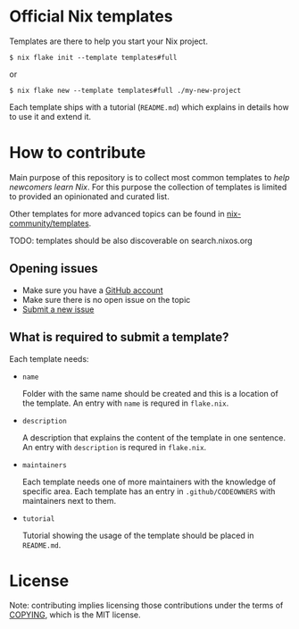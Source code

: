 # Official Nix templates

Templates are there to help you start your Nix project.

```console
$ nix flake init --template templates#full
```

or

```console
$ nix flake new --template templates#full ./my-new-project
```

Each template ships with a tutorial (`README.md`) which explains in details how
to use it and extend it.


# How to contribute

Main purpose of this repository is to collect most common templates to *help
newcomers learn Nix*. For this purpose the collection of templates is limited
to provided an opinionated and curated list.

Other templates for more advanced topics can be found in
[nix-community/templates](https://github.com/nix-community/templates).

TODO: templates should be also discoverable on search.nixos.org


## Opening issues

* Make sure you have a [GitHub account](https://github.com/signup/free)
* Make sure there is no open issue on the topic
* [Submit a new issue](https://github.com/NixOS/templates/issues/new)


## What is required to submit a template?

Each template needs:

- `name`

  Folder with the same name should be created and this is a location of the
  template. An entry with `name` is requred in `flake.nix`.

- `description`

  A description that explains the content of the template in one sentence. An
  entry with `description` is requred in `flake.nix`.

- `maintainers`

  Each template needs one of more maintainers with the knowledge of specific
  area. Each template has an entry in `.github/CODEOWNERS` with maintainers
  next to them.

- `tutorial`

  Tutorial showing the usage of the template should be placed in `README.md`.


# License

Note: contributing implies licensing those contributions
under the terms of [COPYING](COPYING), which is the MIT license.

